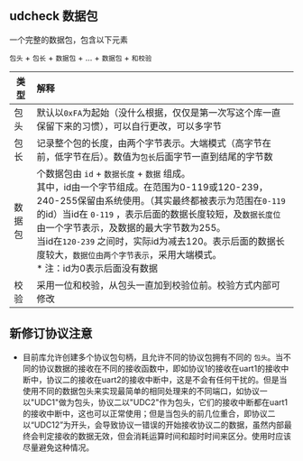 ## udcheck 数据包

一个完整的数据包，包含以下元素

`包头` + `包长` + `数据包` + ... + `数据包` + `和校验`



| 类型   | 解释                                                         |
| ------ | :----------------------------------------------------------- |
| 包头   | 默认以`0xFA`为起始（没什么根据，仅仅是第一次写这个库一直保留下来的习惯），可以自行更改，可以多字节 |
| 包长   | 记录整个包的长度，由两个字节表示。大端模式（高字节在前，低字节在后）。数值为`包长`后面字节一直到结尾的字节数 |
| 数据包 | 个数据包由 `id` + `数据长度` + `数据` 组成。<br />其中，id由一个字节组成。在范围为0-119或120-239，240-255保留由系统使用。（其实最终都被表示为范围在`0-119`的id）当id在 `0-119` ，表示后面的数据长度较短，及`数据长度位`由一个字节表示，及数据的最大字节数为255。<br />当id在`120-239` 之间时，实际id为减去120。表示后面的数据长度较大，`数据位由两个字节表示`，采用大端模式。<br />\* 注：id为0表示后面没有数据 |
| 校验   | 采用一位和校验，从包头一直加到校验位前。校验方式内部可修改   |



## 新修订协议注意

- 目前库允许创建多个协议包句柄，且允许不同的协议包拥有不同的 `包头`。当不同的协议数据的接收在不同的接收函数中，即如协议1的接收在uart1的接收中断中，协议二的接收在uart2的接收中断中，这是不会有任何干扰的。但是当使用不同的数据包头来实现最简单的相同处理来的不同端口，如协议一以"UDC1"做为包头，协议二以"UDC2"作为包头，它们的接收中断都在uart1的接收中断中，这也可以正常使用；但是当包头的前几位重合，即协议二以“UDC12”为开头，会导致协议一错误的开始接收协议二的数据，虽然内部最终会判定接收的数据无效，但会消耗运算时间和超时时间来区分。使用时应该尽量避免这种情况。

